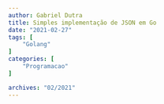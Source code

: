 ```yaml
---
author: Gabriel Dutra
title: Simples implementação de JSON em Go
date: "2021-02-27"
tags: [
    "Golang"
]
categories: [
    "Programacao"
]

archives: "02/2021"
---
```


